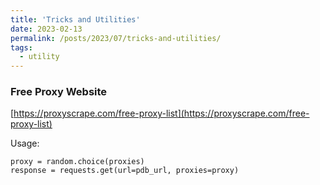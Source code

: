 ```yaml
---
title: 'Tricks and Utilities'
date: 2023-02-13
permalink: /posts/2023/07/tricks-and-utilities/
tags:
  - utility
---
```


### Free Proxy Website
[https://proxyscrape.com/free-proxy-list](https://proxyscrape.com/free-proxy-list)

Usage:
```
proxy = random.choice(proxies)
response = requests.get(url=pdb_url, proxies=proxy)
```